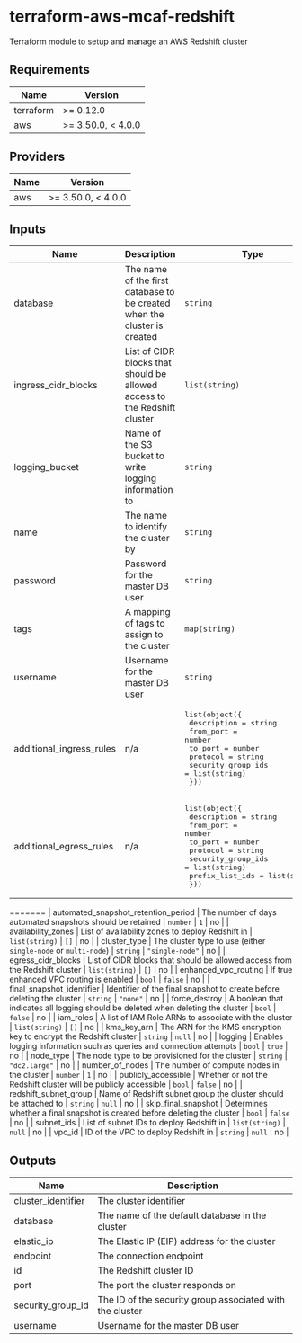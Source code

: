 # terraform-aws-mcaf-redshift
Terraform module to setup and manage an AWS Redshift cluster

<!--- BEGIN_TF_DOCS --->
## Requirements

| Name | Version |
|------|---------|
| terraform | >= 0.12.0 |
| aws | >= 3.50.0, < 4.0.0 |

## Providers

| Name | Version |
|------|---------|
| aws | >= 3.50.0, < 4.0.0 |

## Inputs

| Name | Description | Type | Default | Required |
|------|-------------|------|---------|:--------:|
| database | The name of the first database to be created when the cluster is created | `string` | n/a | yes |
| ingress\_cidr\_blocks | List of CIDR blocks that should be allowed access to the Redshift cluster | `list(string)` | n/a | yes |
| logging\_bucket | Name of the S3 bucket to write logging information to | `string` | n/a | yes |
| name | The name to identify the cluster by | `string` | n/a | yes |
| password | Password for the master DB user | `string` | n/a | yes |
| tags | A mapping of tags to assign to the cluster | `map(string)` | n/a | yes |
| username | Username for the master DB user | `string` | n/a | yes |
| additional\_ingress\_rules | n/a | <pre>list(object({<br>    description        = string<br>    from_port          = number<br>    to_port            = number<br>    protocol           = string<br>    security_group_ids = list(string)<br>  }))</pre> | `[]` | no |
| additional\_egress\_rules | n/a | <pre>list(object({<br>    description        = string<br>    from_port          = number<br>    to_port            = number<br>    protocol           = string<br>    security_group_ids = list(string)<br>    prefix_list_ids    = list(string)<br>  }))</pre> | `[]` | no |
=======
| automated\_snapshot\_retention\_period | The number of days automated snapshots should be retained | `number` | `1` | no |
| availability\_zones | List of availability zones to deploy Redshift in | `list(string)` | `[]` | no |
| cluster\_type | The cluster type to use (either `single-node` or `multi-node`) | `string` | `"single-node"` | no |
| egress\_cidr\_blocks | List of CIDR blocks that should be allowed access from the Redshift cluster | `list(string)` | `[]` | no |
| enhanced\_vpc\_routing | If true enhanced VPC routing is enabled | `bool` | `false` | no |
| final\_snapshot\_identifier | Identifier of the final snapshot to create before deleting the cluster | `string` | `"none"` | no |
| force\_destroy | A boolean that indicates all logging should be deleted when deleting the cluster | `bool` | `false` | no |
| iam\_roles | A list of IAM Role ARNs to associate with the cluster | `list(string)` | `[]` | no |
| kms\_key\_arn | The ARN for the KMS encryption key to encrypt the Redshift cluster | `string` | `null` | no |
| logging | Enables logging information such as queries and connection attempts | `bool` | `true` | no |
| node\_type | The node type to be provisioned for the cluster | `string` | `"dc2.large"` | no |
| number\_of\_nodes | The number of compute nodes in the cluster | `number` | `1` | no |
| publicly\_accessible | Whether or not the Redshift cluster will be publicly accessible | `bool` | `false` | no |
| redshift\_subnet\_group | Name of Redshift subnet group the cluster should be attached to | `string` | `null` | no |
| skip\_final\_snapshot | Determines whether a final snapshot is created before deleting the cluster | `bool` | `false` | no |
| subnet\_ids | List of subnet IDs to deploy Redshift in | `list(string)` | `null` | no |
| vpc\_id | ID of the VPC to deploy Redshift in | `string` | `null` | no |

## Outputs

| Name | Description |
|------|-------------|
| cluster\_identifier | The cluster identifier |
| database | The name of the default database in the cluster |
| elastic\_ip | The Elastic IP (EIP) address for the cluster |
| endpoint | The connection endpoint |
| id | The Redshift cluster ID |
| port | The port the cluster responds on |
| security\_group\_id | The ID of the security group associated with the cluster |
| username | Username for the master DB user |

<!--- END_TF_DOCS --->
